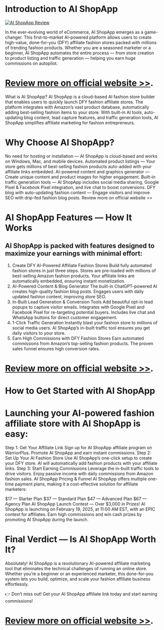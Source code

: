 
# Introduction to AI ShopApp

[![ AI ShopApp Review](https://aidigireview.com/wp-content/uploads/2025/02/AI-ShopApp-review-1536x822.png " AI ShopApp Review")](https://aidigireview.com/ai-shopapp-review/)

In the ever-evolving world of eCommerce, AI ShopApp emerges as a game-changer. This first-to-market AI-powered platform allows users to create high-value, done-for-you (DFY) affiliate fashion stores packed with millions of trending fashion products. Whether you are a seasoned marketer or a beginner, AI ShopApp automates the entire process — from store creation to product listing and traffic generation — helping you earn huge commissions on autopilot.

# **[Review more on official website >>](https://aidigireview.com/ai-shopapp-review/)**.

What is AI ShopApp?
AI ShopApp is a cloud-based AI fashion store builder that enables users to quickly launch DFY fashion affiliate stores. The platform integrates with Amazon’s vast product database, automatically adding best-selling fashion items to your store. With built-in AI tools, auto-updating blog content, lead capture features, and traffic generation tools, AI ShopApp simplifies affiliate marketing for fashion entrepreneurs.

# Why Choose AI ShopApp?
No need for hosting or installation — AI ShopApp is cloud-based and works on Windows, Mac, and mobile devices.
Automated product listings — Your store gets millions of best-selling fashion products auto-added with your affiliate links embedded.
AI-powered content and graphics generator — Create unique content and product images for higher engagement.
Built-in traffic generation tools — AI ShopApp includes social media sharing, Google Pixel & Facebook Pixel integration, and live chat to boost conversions.
DFY blog with auto-updating fashion content — Engage visitors and improve SEO with drip-fed fashion blog posts.
Review more on official website >>

# AI ShopApp Features — How It Works
## AI ShopApp is packed with features designed to maximize your earnings with minimal effort:

1. Create DFY AI-Powered Affiliate Fashion Stores
Build fully automated fashion stores in just three steps.
Stores are pre-loaded with millions of best-selling Amazon fashion products.
Your affiliate links are automatically embedded, ensuring instant monetization.
2. AI-Powered Content & Blog Generator
The built-in ChatGPT-powered AI creates high-quality fashion blog posts.
Engages users with daily updated fashion content, improving store SEO.
3. In-Built Lead Generation & Conversion Tools
Add beautiful opt-in lead popups to capture visitor emails.
Integrates with Google Pixel and Facebook Pixel for re-targeting potential buyers.
Includes live chat and WhatsApp buttons for direct customer engagement.
4. 1-Click Traffic Generation
Instantly blast your fashion store to millions of social media users.
AI ShopApp’s in-built traffic tool ensures you get daily visitors to your store.
5. Earn High Commissions with DFY Fashion Stores
Earn automated commissions from Amazon’s top-selling fashion products.
The proven sales funnel ensures high conversion rates.
# **[Review more on official website >>](https://aidigireview.com/ai-shopapp-review/)**.
# How to Get Started with AI ShopApp
# Launching your AI-powered fashion affiliate store with AI ShopApp is easy:

Step 1: Get Your Affiliate Link
Sign up for AI ShopApp affiliate program on WarriorPlus.
Promote AI ShopApp and earn instant commissions.
Step 2: Set Up Your AI Fashion Store
Use AI ShopApp’s one-click setup to create your DFY store.
AI will automatically add fashion products with your affiliate links.
Step 3: Start Earning Commissions
Leverage the in-built traffic tools to drive visitors.
Enjoy passive income with daily commissions from Amazon fashion sales.
AI ShopApp Pricing & Funnel
AI ShopApp offers multiple one-time payment plans, making it a cost-effective solution for affiliate marketers:

$17 — Starter Plan
$37 — Standard Plan
$47 — Advanced Plan
$67 — Agency Plan
AI ShopApp Launch Contest — Over $3,000 in Prizes!
AI ShopApp is launching on February 19, 2025, at 11:00 AM EST, with an EPIC contest for affiliates. Earn high commissions and win cash prizes by promoting AI ShopApp during the launch.

# Final Verdict — Is AI ShopApp Worth It?
Absolutely! AI ShopApp is a revolutionary AI-powered affiliate marketing tool that eliminates the technical challenges of running an online store. Whether you’re a beginner or an experienced marketer, this done-for-you system lets you build, optimize, and scale your fashion affiliate business effortlessly.

👉 Don’t miss out! Get your AI ShopApp affiliate link today and start earning commissions!

# **[Review more on official website >>](https://aidigireview.com/ai-shopapp-review/)**.
